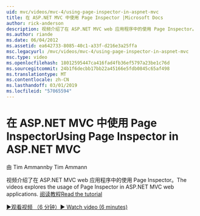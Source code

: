 ```yaml
---
uid: mvc/videos/mvc-4/using-page-inspector-in-aspnet-mvc
title: 在 ASP.NET MVC 中使用 Page Inspector |Microsoft Docs
author: rick-anderson
description: 视频介绍了在 ASP.NET MVC web 应用程序中的使用 Page Inspector。 阅读教程
ms.author: riande
ms.date: 06/04/2012
ms.assetid: ea642733-8085-40c1-a33f-d216e3a25ffa
msc.legacyurl: /mvc/videos/mvc-4/using-page-inspector-in-aspnet-mvc
msc.type: video
ms.openlocfilehash: 18012595447ca416fad4fb36ef5797a23be1c76d
ms.sourcegitcommit: 24b1f6decbb17bb22a45166e5fdb0845c65af498
ms.translationtype: MT
ms.contentlocale: zh-CN
ms.lasthandoff: 03/01/2019
ms.locfileid: "57065594"
---
```

<a name="using-page-inspector-in-aspnet-mvc"></a><span data-ttu-id="c7e0a-104">在 ASP.NET MVC 中使用 Page Inspector</span><span class="sxs-lookup"><span data-stu-id="c7e0a-104">Using Page Inspector in ASP.NET MVC</span></span>
====================
<span data-ttu-id="c7e0a-105">由 Tim Ammann</span><span class="sxs-lookup"><span data-stu-id="c7e0a-105">by Tim Ammann</span></span>

<span data-ttu-id="c7e0a-106">视频介绍了在 ASP.NET MVC web 应用程序中的使用 Page Inspector。</span><span class="sxs-lookup"><span data-stu-id="c7e0a-106">The videos explores the usage of Page Inspector in ASP.NET MVC web applications.</span></span> [<span data-ttu-id="c7e0a-107">阅读教程</span><span class="sxs-lookup"><span data-stu-id="c7e0a-107">Read the tutorial</span></span>](../../overview/views/using-page-inspector-in-aspnet-mvc.md)

[<span data-ttu-id="c7e0a-108">&#9654;观看视频 （6 分钟）</span><span class="sxs-lookup"><span data-stu-id="c7e0a-108">&#9654; Watch video (6 minutes)</span></span>](https://channel9.msdn.com/Blogs/ASP-NET-Site-Videos/using-page-inspector-in-aspnet-mvc)
